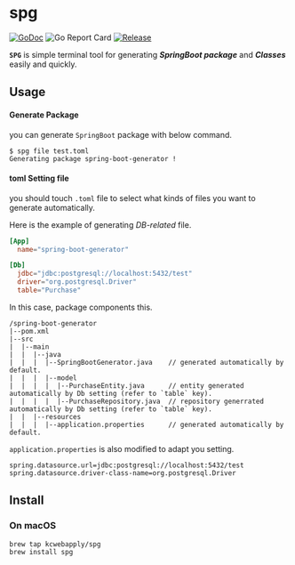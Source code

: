# spg

[![GoDoc](https://godoc.org/github.com/kcwebapply/spg?status.svg)](https://godoc.org/github.com/kcwebapply/spg)
![Go Report Card](https://goreportcard.com/badge/github.com/kcwebapply/spg)
[![Release](https://img.shields.io/github/release/kcwebapply/spg.svg?style=flat-square)](https://github.com/kcwebapply/spg/release)

**`SPG`** is simple terminal tool for generating **_SpringBoot package_**  and _**Classes**_ easily and quickly.

## Usage

#### Generate Package
you can generate `SpringBoot` package with below command.
```terminal
$ spg file test.toml
Generating package spring-boot-generator !
```



#### toml Setting file
you should touch `.toml` file to select what kinds of files you want to generate automatically.

Here is the example of generating _DB-related_ file.
```toml
[App]
  name="spring-boot-generator"

[Db]
  jdbc="jdbc:postgresql://localhost:5432/test"
  driver="org.postgresql.Driver"
  table="Purchase"
```

In this case, package components this.

```
/spring-boot-generator
|--pom.xml
|--src
|  |--main
|  |  |--java
|  |  |  |--SpringBootGenerator.java    // generated automatically by default.
|  |  |  |--model
|  |  |  |  |--PurchaseEntity.java      // entity generated automatically by Db setting (refer to `table` key). 
|  |  |  |  |--PurchaseRepository.java  // repository generrated automatically by Db setting (refer to `table` key).
|  |  |--resources
|  |  |  |--application.properties      // generated automatically by default.
```

`application.properties` is also modified to adapt you setting.

```
spring.datasource.url=jdbc:postgresql://localhost:5432/test
spring.datasource.driver-class-name=org.postgresql.Driver
```

## Install

### On macOS

```
brew tap kcwebapply/spg
brew install spg
```



